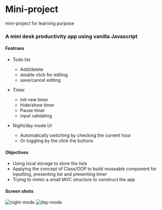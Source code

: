 # Mini-project

mini-project for learning purpose

### A mini desk productivity app using vanilla Javascript

#### Featrues

- Todo list

  - Add/delete
  - double click for editing
  - save/cancel editing

- Timer

  - Init new timer
  - Hide/show timer
  - Pause timer
  - input validating

- Night/day mode UI
  - Automatically switching by checking the current hour
  - Or toggling by the click the buttons

#### Objectives

- Using local storage to store the lists
- Applying the concept of Class/OOP to build reuseable component for inputting, presenting list and presenting timer
- Trying to mimic a small MVC structure to construct the app

#### Screen shots

![night-mode]('night.png')
![day-mode]('day.png')
